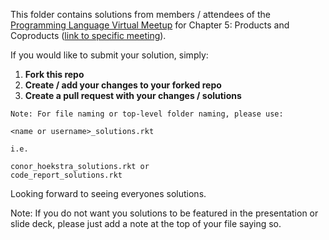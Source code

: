 This folder contains solutions from members / attendees of the [Programming Language Virtual Meetup](https://www.meetup.com/Programming-Languages-Toronto-Meetup/) for Chapter 5: Products and Coproducts ([link to specific meeting](https://www.meetup.com/Programming-Languages-Toronto-Meetup/events/276507392/)).

If you would like to submit your solution, simply:

1. **Fork this repo**
2. **Create / add your changes to your forked repo**
3. **Create a pull request with your changes / solutions**
```
Note: For file naming or top-level folder naming, please use:

<name or username>_solutions.rkt

i.e.

conor_hoekstra_solutions.rkt or
code_report_solutions.rkt
```

Looking forward to seeing everyones solutions.

Note: If you do not want you solutions to be featured in the presentation or slide deck, please just add a note at the top of your file saying so.
